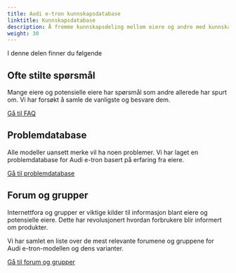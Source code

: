 ```yaml
---
title: Audi e-tron kunnskapsdatabase
linktitle: Kunnskapsdatabase
description: Å fremme kunnskapsdeling mellom eiere og andre med kunnskap om de helelektriske modellene fra Audi er et viktig mål med electrichasgoneaudi.net.
weight: 30
---
```


I denne delen finner du følgende

## Ofte stilte spørsmål

Mange eiere og potensielle eiere har spørsmål som andre allerede har spurt om. Vi har forsøkt å samle de vanligste og besvare dem.

[Gå til FAQ](faq)

## Problemdatabase

Alle modeller uansett merke vil ha noen problemer. Vi har laget en problemdatabase for Audi e-tron basert på erfaring fra eiere.

[Gå til problemdatabase](problemsdatabase)

## Forum og grupper

Internettfora og grupper er viktige kilder til informasjon blant eiere og potensielle eiere. Dette har revolusjonert hvordan forbrukere blir informert om produkter.

Vi har samlet en liste over de mest relevante forumene og gruppene for Audi e-tron-modellen og dens varianter.

[Gå til forum og grupper](groupsforum)
